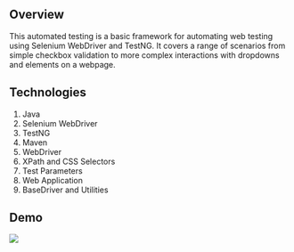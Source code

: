 ## Overview
This automated testing is a basic framework for automating web testing using Selenium WebDriver and TestNG. It covers a range of scenarios from simple checkbox validation to more complex interactions with dropdowns and elements on a webpage.

## Technologies
1) Java
2) Selenium WebDriver
3) TestNG
4) Maven
5) WebDriver
6) XPath and CSS Selectors
7) Test Parameters
8) Web Application
9) BaseDriver and Utilities

## Demo
<img src="https://github.com/TunahanBoyaci/WebAutomationTestingSuite/blob/main/26.09.2023_15.49.17_REC.gif">
